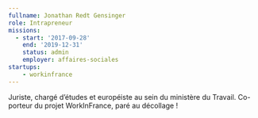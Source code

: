 ```yaml
---
fullname: Jonathan Redt Gensinger
role: Intrapreneur
missions:
  - start: '2017-09-28'
    end: '2019-12-31'
    status: admin
    employer: affaires-sociales
startups:
    - workinfrance
---
```


Juriste, chargé d’études et européiste au sein du ministère du Travail. Co-porteur du projet WorkInFrance, paré au décollage !
